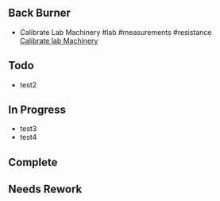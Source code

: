 ## Back Burner
- Calibrate Lab Machinery #lab #measurements #resistance  
  [Calibrate lab Machinery](/Calibrate%20lab%20Machinery.md)

## Todo
- test2  

## In Progress
- test3  
- test4  

## Complete

## Needs Rework